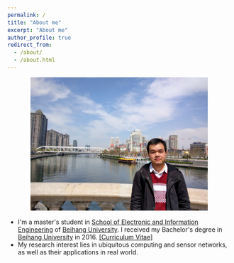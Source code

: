 ```yaml
---
permalink: /
title: "About me"
excerpt: "About me"
author_profile: true
redirect_from: 
  - /about/
  - /about.html
---
```



<p align="center">
  <img src="https://github.com/ClearTune/ClearTune.github.io/blob/master/images/Me.jpg?raw=true" alt="Photo" style="width:400px;" />
</p>

- I'm a master's student in [School of Electronic and Information Engineering](http://www.ee.buaa.edu.cn/) of [Beihang University](http://www.buaa.edu.cn). I received my Bachelor's degree in [Beihang University](http://www.buaa.edu.cn) in 2016. [[Curriculum Vitae]](https://cleartune.github.io/files/CV_HaidongWang.pdf)
- My research interest lies in ubiquitous computing and sensor networks, as well as their applications in real world.  
